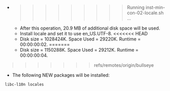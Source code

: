 * >>>>>>>>> Running inst-min-con-02-locale.sh ...
  * After this operation, 20.9 MB of additional disk space will be used.
  * Install locale and set it to use en_US.UTF-8.
<<<<<<< HEAD
  * Disk size = 1028424K. Space Used = 29220K. Runtime = 00:00:00:02.
=======
  * Disk size = 1150288K. Space Used = 29212K. Runtime = 00:00:00:04.
>>>>>>> refs/remotes/origin/bullseye
  * The following NEW packages will be installed:
  ```bash
libc-l10n locales
  ```
